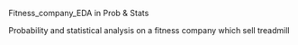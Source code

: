 Fitness_company_EDA in Prob & Stats

Probability and statistical analysis on a fitness company which sell treadmill
